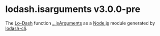 # lodash.isarguments v3.0.0-pre

The [Lo-Dash](https://lodash.com/) function [_.isArguments](http://lodash.com/docs#isArguments) as a [Node.js](http://nodejs.org/) module generated by [lodash-cli](https://www.npmjs.com/package/lodash-cli).
